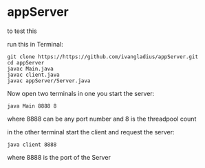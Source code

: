 # appServer

to test this

run this in Terminal:
```
git clone https://https://github.com/ivangladius/appServer.git
cd appServer
javac Main.java
javac client.java
javac appServer/Server.java
```

Now open two terminals in one you start the server: 
```
java Main 8888 8
```
where 8888 can be any port number and 8 is the threadpool count

in the other terminal start the client and request the server: 
```
java client 8888
```
where 8888 is the port of the Server

